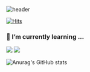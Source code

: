 
![header](https://capsule-render.vercel.app/api?type=venom&color=gradient&customColorList=0,2,2,5,30&height=300&section=header&text=Welcome&fontSize=90&fontColor=d6ace6)

[![Hits](https://hits.seeyoufarm.com/api/count/incr/badge.svg?url=https%3A%2F%2Fgithub.com%2Ffbwogur121&count_bg=%2379C83D&title_bg=%23555555&icon=&icon_color=%23E7E7E7&title=hits&edge_flat=false)](https://hits.seeyoufarm.com)

### 🌱 I’m currently learning ...  
<img src="https://img.shields.io/badge/Java-0064CD?style=flat-square&logo=Java&logoColor=white"/> <img src="https://img.shields.io/badge/SpringBoot-0064CD?style=flat-square&logo=SpringBoot&logoColor=white"/>


![Anurag's GitHub stats](https://github-readme-stats.vercel.app/api?username=JaeHyeok&theme=transparent&show_icons=true)
<!--
**fbwogur121/fbwogur121** is a ✨ _special_ ✨ repository because its `README.md` (this file) appears on your GitHub profile.

Here are some ideas to get you started:

- 🔭 I’m currently working on ...
- 🌱 I’m currently learning ...
- 👯 I’m looking to collaborate on ...
- 🤔 I’m looking for help with ...
- 💬 Ask me about ...
- 📫 How to reach me: ...
- 😄 Pronouns: ...
- ⚡ Fun fact: ...
-->
